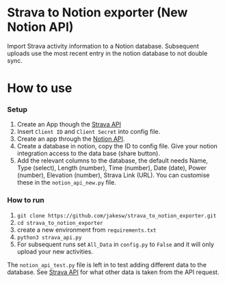 # Strava to Notion exporter (New Notion API)
Import Strava activity information to a Notion database. Subsequent uploads use the most recent entry in the notion database to not double sync.

# How to use

### Setup 
1. Create an App though the [Strava API](https://www.strava.com/settings/api)
2. Insert `Client ID` and `Client Secret` into config file.
3. Create an app through the [Notion API](https://www.notion.so/).
4. Create a database in notion, copy the ID to config file. Give your notion integration access to the data base (share button).
5. Add the relevant columns to the database, the default needs Name, Type (select), Length (number), Time (number), Date (date), Power (number), Elevation (number), Strava Link (URL). You can customise these in the `notion_api_new.py` file.

### How to run
1. `git clone https://github.com/jakesw/strava_to_notion_exporter.git`
2. `cd strava_to_notion_exporter`
3. create a new environment from `requirements.txt`
4. `python3 strava_api.py`
5. For subsequent runs set `All_Data` in `config.py` to `False` and it will only upload your new activities.
  
The `notion_api_test.py` file is left in to test adding different data to the database. See [Strava API](https://developers.strava.com/docs/reference/) for what other data is taken from the API request.
